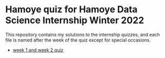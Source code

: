 # Hamoye quiz for Hamoye Data Science Internship Winter 2022

This repository contains my solutions to the internship quizzes, and each file is named after the week of the quiz except for special occasions.

* [week 1 and week 2 quiz](week1_2.ipynb)
